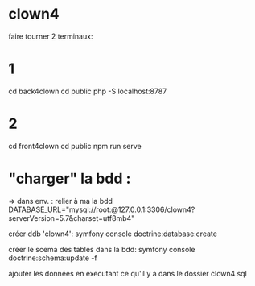# clown4

faire tourner 2 terminaux:
# 1 
cd back4clown
cd public
php -S localhost:8787

# 2
cd front4clown
cd public
npm run serve


# "charger" la bdd :

=> dans env. : relier à ma la bdd
DATABASE_URL="mysql://root:@127.0.0.1:3306/clown4?serverVersion=5.7&charset=utf8mb4"

créer ddb 'clown4':
symfony console doctrine:database:create

créer le scema des tables dans la bdd:
symfony console doctrine:schema:update -f

ajouter les données en executant ce qu'il y a dans le dossier clown4.sql


